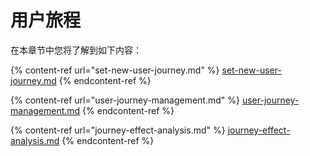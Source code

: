 # 用户旅程

在本章节中您将了解到如下内容：

{% content-ref url="set-new-user-journey.md" %}
[set-new-user-journey.md](set-new-user-journey.md)
{% endcontent-ref %}

{% content-ref url="user-journey-management.md" %}
[user-journey-management.md](user-journey-management.md)
{% endcontent-ref %}

{% content-ref url="journey-effect-analysis.md" %}
[journey-effect-analysis.md](journey-effect-analysis.md)
{% endcontent-ref %}
